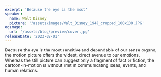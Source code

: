 ```yaml
---
excerpt: 'Because the eye is the most'
speaker:
  name: Walt Disney
  picture: '/assets/images/Walt_Disney_1946_cropped_100x100.JPG'
ogImage:
  url: '/assets/blog/preview/cover.jpg'
releaseDate: '2023-08-01'
---
```


Because the eye is the most sensitive and dependable of our sense organs, the motion picture offers the widest, direct avenue to our emotions. Whereas the still picture can suggest only a fragment of fact or fiction, the cartoon-in-motion is without limit in communicating ideas, events, and human relations.
